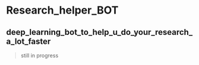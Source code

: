 # Research_helper_BOT
## deep_learning_bot_to_help_u_do_your_research_a_lot_faster
> still in progress
